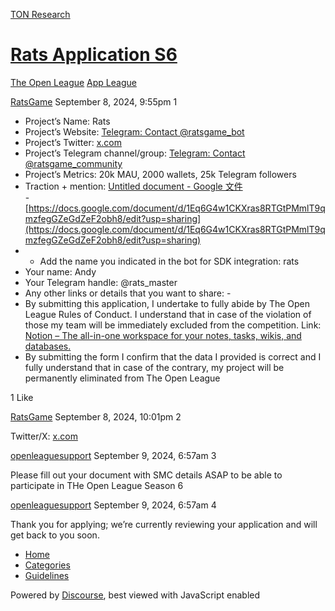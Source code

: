 [TON Research](/)

# [Rats Application S6](/t/rats-application-s6/33040)

[The Open League](/c/the-open-league/app-leaderboard/58)  [App League](/c/the-open-league/app-leaderboard/58) 

    

[RatsGame](https://tonresear.ch/u/RatsGame)  September 8, 2024, 9:55pm  1

*   Project’s Name: Rats
*   Project’s Website: [Telegram: Contact @ratsgame\_bot](https://t.me/ratsgame_bot/app)
*   Project’s Twitter: [x.com](https://x.com/community_rats)
*   Project’s Telegram channel/group: [Telegram: Contact @ratsgame\_community](https://t.me/ratsgame_community)
*   Project’s Metrics: 20k MAU, 2000 wallets, 25k Telegram followers
*   Traction + mention: [Untitled document - Google 文件](https://docs.google.com/document/d/1S8C0XHuRpx4kaL3X2BUE1mcj_hrvfX5mNHoKc3xo9d0/edit?usp=sharing)  
    \-[https://docs.google.com/document/d/1Eq6G4w1CKXras8RTGtPMmlT9qmzfegGZeGdZeF2obh8/edit?usp=sharing](https://docs.google.com/document/d/1Eq6G4w1CKXras8RTGtPMmlT9qmzfegGZeGdZeF2obh8/edit?usp=sharing)
*   *   Add the name you indicated in the bot for SDK integration: rats
*   Your name: Andy
*   Your Telegram handle: @rats\_master
*   Any other links or details that you want to share: -
*   By submitting this application, I undertake to fully abide by The Open League Rules of Conduct. I understand that in case of the violation of those my team will be immediately excluded from the competition. Link: [Notion – The all-in-one workspace for your notes, tasks, wikis, and databases.](https://ton-org.notion.site/The-Open-League-Rules-of-Conduct-04f4a0fedf1a401687075f5efd83de68)
*   By submitting the form I confirm that the data I provided is correct and I fully understand that in case of the contrary, my project will be permanently eliminated from The Open League

  1 Like

[RatsGame](https://tonresear.ch/u/RatsGame) September 8, 2024, 10:01pm  2

Twitter/X: [x.com](https://x.com/community_rats)

 

[openleaguesupport](https://tonresear.ch/u/openleaguesupport) September 9, 2024, 6:57am  3

Please fill out your document with SMC details ASAP to be able to participate in THe Open League Season 6

 

[openleaguesupport](https://tonresear.ch/u/openleaguesupport) September 9, 2024, 6:57am  4

Thank you for applying; we’re currently reviewing your application and will get back to you soon.

 

*   [Home](/)
*   [Categories](/categories)
*   [Guidelines](/guidelines)

Powered by [Discourse](https://www.discourse.org), best viewed with JavaScript enabled